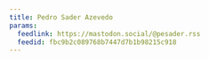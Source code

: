 ```yaml
---
title: Pedro Sader Azevedo
params:
  feedlink: https://mastodon.social/@pesader.rss
  feedid: fbc9b2c089768b7447d7b1b98215c918
---
```

